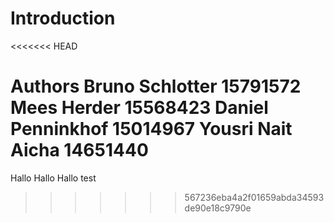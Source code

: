 # Introduction
<<<<<<< HEAD


**Authors** 
Bruno Schlotter 15791572
Mees Herder 15568423
Daniel Penninkhof 15014967
Yousri Nait Aicha 14651440
=======
Hallo Hallo Hallo test
>>>>>>> 567236eba4a2f01659abda34593de90e18c9790e

